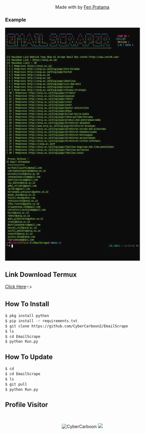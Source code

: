 <p align="center">
  Made with  by <a href="https://github.com/CyberCarboon2">Feri Pratama</a>
</p>
<p align="center">
 
### Example
 <img src="https://github.com/CyberCarboon2/FileServer/blob/main/EmailScrape.jpg" width="440" title="Hasil" alt="Hasil">
</p>

## Link Download Termux
[Click Here](https://f-droid.org/repo/com.termux_118.apk)👈
## How To Install
```bash
$ pkg install python
$ pip install -r requirements.txt
$ git clone https://github.com/CyberCarboon2/EmailScrape
$ ls
$ cd EmailScrape
$ python Run.py
```
## How To Update
```php
$ cd
$ cd EmailScrape
$ ls
$ git pull
$ python Run.py
```
## Profile Visitor
<br><p align='center'><img src="https://komarev.com/ghpvc/?username=CyberCarboon2&label=Total%20Profile%20Visitor&color=071A2C&style=for-the-badge" alt="CyberCarboon" />
<a href="https://api.daily.dev/get?r=CyberCarboon2"><img src="https://opencollective.com/vuejs/contributors.svg?width=900" /></a>
<p align='center'><a href="https://api.daily.dev/get?r=CyberCarboon2">
<p align="center">

